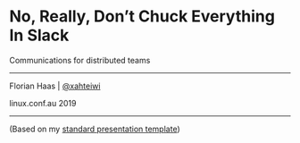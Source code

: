 # No, Really, Don’t Chuck Everything In Slack

Communications for distributed teams

* * *

Florian Haas | [@xahteiwi](https://twitter.com/xahteiwi)

linux.conf.au 2019

* * *

(Based on my [standard presentation
template](https://github.com/fghaas/presentation-template))
